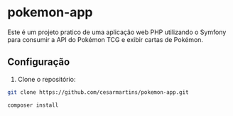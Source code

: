 # pokemon-app

Este é um projeto pratico de uma aplicação web PHP utilizando o 
Symfony para consumir a API do Pokémon TCG e exibir cartas de Pokémon.

## Configuração

1. Clone o repositório:

```bash
git clone https://github.com/cesarmartins/pokemon-app.git 

composer install

